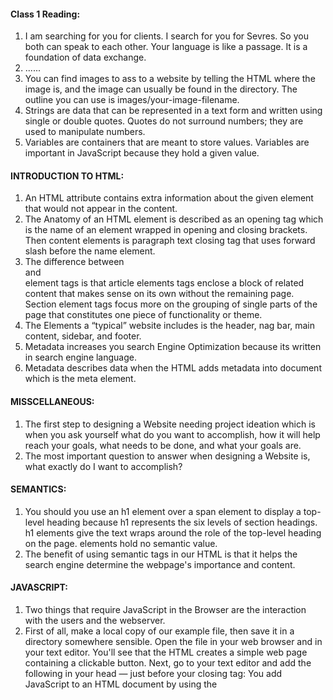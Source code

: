 #### Class 1 Reading:

1. I am searching for you for clients. I search for you for Sevres. So you both can speak to each other. Your language is like a passage. It is a foundation of data exchange. 
2. ......
3.  You can find images to ass to a website by telling the HTML where the image is, and the image can usually be found in the directory. The outline you can use is images/your-image-filename. 
4. Strings are data that can be represented in a text form and written using single or double quotes. Quotes do not surround numbers; they are used to manipulate numbers. 
5. Variables are containers that are meant to store values. Variables are important in JavaScript because they hold a given value.

#### INTRODUCTION TO HTML:
1. An HTML attribute contains extra information about the given element that would not appear in the content. 
2. The Anatomy of an HTML element is described as an opening tag which is the name of an element wrapped in opening and closing brackets. Then content elements is paragraph text closing tag that uses forward slash before the name element.
3. The difference between <article> and <section> element tags is that article elements tags enclose a block of related content that makes sense on its own without the remaining page. Section element tags focus more on the grouping of single parts of the page that constitutes one piece of functionality or theme.
4. The Elements a “typical” website includes is the header, nag bar, main content, sidebar, and footer. 
5. Metadata increases you search Engine Optimization because its written in search engine language. 
6. Metadata describes data when the HTML adds metadata into document which is the meta element. 
  
#### MISSCELLANEOUS:
1. The first step to designing a Website needing project ideation which is when you ask yourself what do you want to accomplish, how it will help reach your goals, what needs to be done, and what your goals are.
2. The most important question to answer when designing a Website is, what exactly do I want to accomplish?

#### SEMANTICS:
  
1. You should you use an h1 element over a span element to display a top-level heading because h1 represents the six levels of section headings. h1 elements give the text wraps around the role of the top-level heading on the page. <span> elements hold no semantic value. 
2. The benefit of using semantic tags in our HTML is that it helps the search engine determine the webpage's importance and content. 
  
#### JAVASCRIPT: 
1. Two things that require JavaScript in the Browser are the interaction with the users and the webserver.  
2. First of all, make a local copy of our example file, then save it in a directory somewhere sensible. Open the file in your web browser and in your text editor. You'll see that the HTML creates a simple web page containing a clickable button. Next, go to your text editor and add the following in your head — just before your closing </head> tag: You add JavaScript to an HTML document by using the <script> element. 
  
## Things I want to know more about













